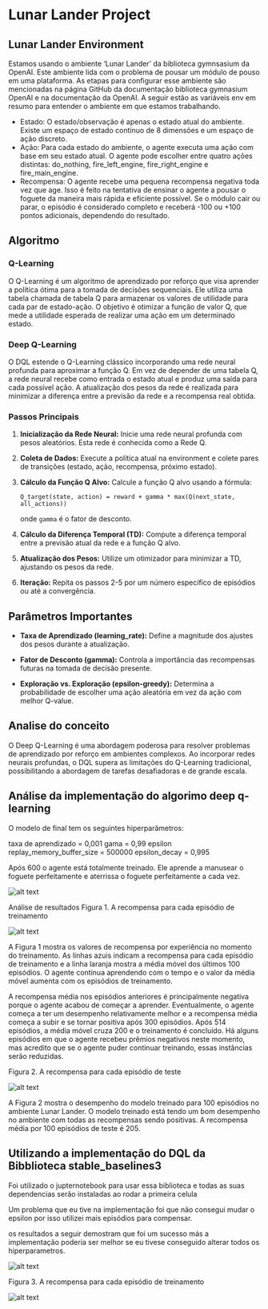 # Lunar Lander Project

## Lunar Lander Environment
Estamos usando o ambiente ‘Lunar Lander’ da biblioteca gymnsasium da OpenAI. Este ambiente lida com o problema de pousar um módulo de pouso em uma plataforma. As etapas para configurar esse ambiente são mencionadas na página GitHub da documentação biblioteca gymnasium  OpenAI e na documentação da OpenAI. A seguir estão as variáveis env em resumo para entender o ambiente em que estamos trabalhando.

- Estado: O estado/observação é apenas o estado atual do ambiente. Existe um espaço de estado contínuo de 8 dimensões e um espaço de ação discreto.
- Ação: Para cada estado do ambiente, o agente executa uma ação com base em seu estado atual. O agente pode escolher entre quatro ações distintas: do_nothing, fire_left_engine, fire_right_engine e fire_main_engine.
- Recompensa: O agente recebe uma pequena recompensa negativa toda vez que age. Isso é feito na tentativa de ensinar o agente a pousar o foguete da maneira mais rápida e eficiente possível. Se o módulo cair ou parar, o episódio é considerado completo e receberá -100 ou +100 pontos adicionais, dependendo do resultado.

## Algoritmo

### Q-Learning

O Q-Learning é um algoritmo de aprendizado por reforço que visa aprender a política ótima para a tomada de decisões sequenciais. Ele utiliza uma tabela chamada de tabela Q para armazenar os valores de utilidade para cada par de estado-ação. O objetivo é otimizar a função de valor Q, que mede a utilidade esperada de realizar uma ação em um determinado estado.

### Deep Q-Learning

O DQL estende o Q-Learning clássico incorporando uma rede neural profunda para aproximar a função Q. Em vez de depender de uma tabela Q, a rede neural recebe como entrada o estado atual e produz uma saída para cada possível ação. A atualização dos pesos da rede é realizada para minimizar a diferença entre a previsão da rede e a recompensa real obtida.

### Passos Principais

1. **Inicialização da Rede Neural:** Inicie uma rede neural profunda com pesos aleatórios. Esta rede é conhecida como a Rede Q.

2. **Coleta de Dados:** Execute a política atual na environment e colete pares de transições (estado, ação, recompensa, próximo estado).

3. **Cálculo da Função Q Alvo:** Calcule a função Q alvo usando a fórmula:
   ```
   Q_target(state, action) = reward + gamma * max(Q(next_state, all_actions))
   ```
   onde `gamma` é o fator de desconto.

4. **Cálculo da Diferença Temporal (TD):** Compute a diferença temporal entre a previsão atual da rede e a função Q alvo.

5. **Atualização dos Pesos:** Utilize um otimizador para minimizar a TD, ajustando os pesos da rede.

6. **Iteração:** Repita os passos 2-5 por um número específico de episódios ou até a convergência.

## Parâmetros Importantes

- **Taxa de Aprendizado (learning_rate):** Define a magnitude dos ajustes dos pesos durante a atualização.
  
- **Fator de Desconto (gamma):** Controla a importância das recompensas futuras na tomada de decisão presente.

- **Exploração vs. Exploração (epsilon-greedy):** Determina a probabilidade de escolher uma ação aleatória em vez da ação com melhor Q-value.

## Analise do conceito

O Deep Q-Learning é uma abordagem poderosa para resolver problemas de aprendizado por reforço em ambientes complexos. Ao incorporar redes neurais profundas, o DQL supera as limitações do Q-Learning tradicional, possibilitando a abordagem de tarefas desafiadoras e de grande escala.

## Análise da implementação do algorimo deep q-learning
O modelo de final tem os seguintes hiperparâmetros:

taxa de aprendizado = 0,001
gama = 0,99
epsilon replay_memory_buffer_size = 500000
epsilon_decay = 0,995

Após 600 o agente está totalmente treinado. Ele aprende a manusear o foguete perfeitamente e aterrissa o foguete perfeitamente a cada vez.

![alt text](https://github.com/insper-classroom/lunarlander-gu/blob/main/images/Modelo_Treinado.gif)

Análise de resultados
Figura 1. A recompensa para cada episódio de treinamento

![alt text](https://github.com/insper-classroom/lunarlander-gu/blob/main/images/Figure_1_Reward%20for%20each%20training%20episode.png)

A Figura 1 mostra os valores de recompensa por experiência no momento do treinamento. As linhas azuis indicam a recompensa para cada episódio de treinamento e a linha laranja mostra a média móvel dos últimos 100 episódios. O agente continua aprendendo com o tempo e o valor da média móvel aumenta com os episódios de treinamento.

A recompensa média nos episódios anteriores é principalmente negativa porque o agente acabou de começar a aprender. Eventualmente, o agente começa a ter um desempenho relativamente melhor e a recompensa média começa a subir e se tornar positiva após 300 episódios. Após 514 episódios, a média móvel cruza 200 e o treinamento é concluído. Há alguns episódios em que o agente recebeu prêmios negativos neste momento, mas acredito que se o agente puder continuar treinando, essas instâncias serão reduzidas.

Figura 2. A recompensa para cada episódio de teste

![alt text](https://github.com/insper-classroom/lunarlander-gu/blob/main/images/Figure_2_Reward%20for%20each%20testing%20episode.png)

A Figura 2 mostra o desempenho do modelo treinado para 100 episódios no ambiente Lunar Lander. O modelo treinado está tendo um bom desempenho no ambiente com todas as recompensas sendo positivas. A recompensa média por 100 episódios de teste é 205.

## Utilizando a implementação do DQL da Bibblioteca stable_baselines3

Foi utilizado o jupternotebook para usar essa biblioteca e todas as suas dependencias serão instaladas ao rodar a primeira celula 

Um problema que eu tive na implementação foi que não consegui mudar o epsilon por isso utilizei mais episódios para compensar.

os resultados a seguir demostram que foi um sucesso más a implementação poderia ser melhor se eu tivese conseguido alterar todos os hiperparametros.

![alt text](https://github.com/insper-classroom/lunarlander-gu/blob/main/images/LunarLander_StatsBaselineDQL.gif)

Figura 3. A recompensa para cada episódio de treinamento

![alt text](https://github.com/insper-classroom/lunarlander-gu/blob/main/images/LunarLander_StatsBaselineDQL.png)



